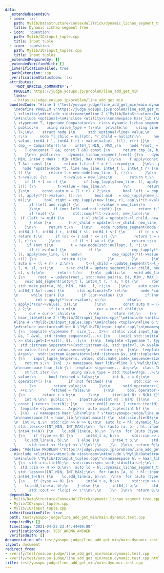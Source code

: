 ```yaml
---
data:
  _extendedDependsOn:
  - icon: ':x:'
    path: Mylib/DataStructure/ConvexHullTrick/dynamic_lichao_segment_tree.cpp
    title: Dynamic LiChao segment tree
  - icon: ':question:'
    path: Mylib/IO/input_tuple.cpp
    title: Input tuple
  - icon: ':question:'
    path: Mylib/IO/input_tuples.cpp
    title: Input tuples
  _extendedRequiredBy: []
  _extendedVerifiedWith: []
  _isVerificationFailed: true
  _pathExtension: cpp
  _verificationStatusIcon: ':x:'
  attributes:
    '*NOT_SPECIAL_COMMENTS*': ''
    PROBLEM: https://judge.yosupo.jp/problem/line_add_get_min
    links:
    - https://judge.yosupo.jp/problem/line_add_get_min
  bundledCode: "#line 1 \"test/yosupo-judge/line_add_get_min/main.dynamic.test.cpp\"\
    \n#define PROBLEM \"https://judge.yosupo.jp/problem/line_add_get_min\"\n\n#include\
    \ <climits>\n#include <iostream>\n#line 2 \"Mylib/DataStructure/ConvexHullTrick/dynamic_lichao_segment_tree.cpp\"\
    \n#include <optional>\n#include <utility>\n\nnamespace haar_lib {\n  template\
    \ <typename T, typename Comparator>\n  class dynamic_lichao_segment_tree {\n \
    \ public:\n    using value_type = T;\n\n  private:\n    using line = std::pair<T,\
    \ T>;\n\n    struct node {\n      std::optional<line> value;\n      int64_t l,\
    \ r;\n      node *l_child = nullptr, *r_child = nullptr;\n      node(std::optional<line>\
    \ value, int64_t l, int64_t r) : value(value), l(l), r(r) {}\n    };\n\n    Comparator\
    \ cmp_ = Comparator();\n    int64_t MIN_, MAX_;\n    node *root_ = nullptr;\n\n\
    \    T chm(const T &a, const T &b) const {\n      return cmp_(a, b) ? a : b;\n\
    \    }\n\n  public:\n    dynamic_lichao_segment_tree() {}\n    dynamic_lichao_segment_tree(int64_t\
    \ MIN, int64_t MAX) : MIN_(MIN), MAX_(MAX) {}\n\n    T apply(const line &l, const\
    \ T &x) const {\n      return l.first * x + l.second;\n    }\n\n  private:\n \
    \   node *update(node *t, line new_line, int64_t l, int64_t r) {\n      if (not\
    \ t) {\n        return t = new node(new_line, l, r);\n      }\n\n      if (not\
    \ t->value) {\n        t->value = new_line;\n        return t;\n      }\n\n  \
    \    if (l + 1 == r) {\n        if (cmp_(apply(new_line, l), apply(*(t->value),\
    \ l))) {\n          t->value = new_line;\n        }\n        return t;\n     \
    \ }\n\n      const auto m = (l + r) / 2;\n\n      bool left  = cmp_(apply(new_line,\
    \ l), apply(*(t->value), l));\n      bool mid   = cmp_(apply(new_line, m), apply(*(t->value),\
    \ m));\n      bool right = cmp_(apply(new_line, r), apply(*(t->value), r));\n\n\
    \      if (left and right) {\n        t->value = new_line;\n        return t;\n\
    \      }\n\n      if (not left and not right) {\n        return t;\n      }\n\n\
    \      if (mid) {\n        std::swap(*(t->value), new_line);\n      }\n\n    \
    \  if (left != mid) {\n        t->l_child = update(t->l_child, new_line, l, m);\n\
    \      } else {\n        t->r_child = update(t->r_child, new_line, m, r);\n  \
    \    }\n\n      return t;\n    }\n\n    node *update_segment(node *t, line new_line,\
    \ int64_t l, int64_t r, int64_t sl, int64_t sr) {\n      if (r < sl or sr < l)\
    \ return t;\n      if (sl <= l and r <= sr) {\n        return t = update(t, new_line,\
    \ l, r);\n      }\n\n      if (l + 1 == r) {\n        return t;\n      }\n\n \
    \     if (not t)\n        t = new node(std::nullopt, l, r);\n      else {\n  \
    \      if (t->value) {\n          if (\n              cmp_(apply(*(t->value),\
    \ l), apply(new_line, l)) and\n              cmp_(apply(*(t->value), r), apply(new_line,\
    \ r))) {\n            return t;\n          }\n        }\n      }\n\n      const\
    \ auto m = (l + r) / 2;\n\n      t->l_child = update_segment(t->l_child, new_line,\
    \ l, m, sl, sr);\n      t->r_child = update_segment(t->r_child, new_line, m, r,\
    \ sl, sr);\n\n      return t;\n    }\n\n  public:\n    void add_line(T a, T b)\
    \ {\n      root_ = update(root_, std::make_pair(a, b), MIN_, MAX_);\n    }\n\n\
    \    void add_segment(int64_t l, int64_t r, T a, T b) {\n      root_ = update_segment(root_,\
    \ std::make_pair(a, b), MIN_, MAX_, l, r);\n    }\n\n    auto operator()(const\
    \ int64_t &x) const {\n      std::optional<T> ret;\n      node *cur = root_;\n\
    \n      while (cur) {\n        if (cur->value) {\n          if (not ret)\n   \
    \         ret = apply(*(cur->value), x);\n          else\n            ret = chm(*ret,\
    \ apply(*(cur->value), x));\n        }\n\n        const auto m = (cur->l + cur->r)\
    \ / 2;\n        if (x < m)\n          cur = cur->l_child;\n        else\n    \
    \      cur = cur->r_child;\n      }\n\n      return ret;\n    }\n  };\n}  // namespace\
    \ haar_lib\n#line 2 \"Mylib/IO/input_tuples.cpp\"\n#include <initializer_list>\n\
    #line 4 \"Mylib/IO/input_tuples.cpp\"\n#include <tuple>\n#line 6 \"Mylib/IO/input_tuples.cpp\"\
    \n#include <vector>\n#line 6 \"Mylib/IO/input_tuple.cpp\"\n\nnamespace haar_lib\
    \ {\n  template <typename T, size_t... I>\n  static void input_tuple_helper(std::istream\
    \ &s, T &val, std::index_sequence<I...>) {\n    (void) std::initializer_list<int>{(void(s\
    \ >> std::get<I>(val)), 0)...};\n  }\n\n  template <typename T, typename U>\n\
    \  std::istream &operator>>(std::istream &s, std::pair<T, U> &value) {\n    s\
    \ >> value.first >> value.second;\n    return s;\n  }\n\n  template <typename...\
    \ Args>\n  std::istream &operator>>(std::istream &s, std::tuple<Args...> &value)\
    \ {\n    input_tuple_helper(s, value, std::make_index_sequence<sizeof...(Args)>());\n\
    \    return s;\n  }\n}  // namespace haar_lib\n#line 8 \"Mylib/IO/input_tuples.cpp\"\
    \n\nnamespace haar_lib {\n  template <typename... Args>\n  class InputTuples {\n\
    \    struct iter {\n      using value_type = std::tuple<Args...>;\n      value_type\
    \ value;\n      bool fetched = false;\n      int N, c = 0;\n\n      value_type\
    \ operator*() {\n        if (not fetched) {\n          std::cin >> value;\n  \
    \      }\n        return value;\n      }\n\n      void operator++() {\n      \
    \  ++c;\n        fetched = false;\n      }\n\n      bool operator!=(iter &) const\
    \ {\n        return c < N;\n      }\n\n      iter(int N) : N(N) {}\n    };\n\n\
    \    int N;\n\n  public:\n    InputTuples(int N) : N(N) {}\n\n    iter begin()\
    \ const { return iter(N); }\n    iter end() const { return iter(N); }\n  };\n\n\
    \  template <typename... Args>\n  auto input_tuples(int N) {\n    return InputTuples<Args...>(N);\n\
    \  }\n}  // namespace haar_lib\n#line 7 \"test/yosupo-judge/line_add_get_min/main.dynamic.test.cpp\"\
    \n\nnamespace hl = haar_lib;\n\nint main() {\n  std::cin.tie(0);\n  std::ios::sync_with_stdio(false);\n\
    \n  int N, Q;\n  std::cin >> N >> Q;\n\n  auto lc = hl::dynamic_lichao_segment_tree<int64_t,\
    \ std::less<>>(INT_MIN, INT_MAX);\n\n  for (auto [a, b] : hl::input_tuples<int64_t,\
    \ int64_t>(N)) {\n    lc.add_line(a, b);\n  }\n\n  for (auto [type] : hl::input_tuples<int>(Q))\
    \ {\n    if (type == 0) {\n      int64_t a, b;\n      std::cin >> a >> b;\n  \
    \    lc.add_line(a, b);\n    } else {\n      int64_t p;\n      std::cin >> p;\n\
    \      std::cout << *lc(p) << \"\\n\";\n    }\n  }\n\n  return 0;\n}\n"
  code: "#define PROBLEM \"https://judge.yosupo.jp/problem/line_add_get_min\"\n\n\
    #include <climits>\n#include <iostream>\n#include \"Mylib/DataStructure/ConvexHullTrick/dynamic_lichao_segment_tree.cpp\"\
    \n#include \"Mylib/IO/input_tuples.cpp\"\n\nnamespace hl = haar_lib;\n\nint main()\
    \ {\n  std::cin.tie(0);\n  std::ios::sync_with_stdio(false);\n\n  int N, Q;\n\
    \  std::cin >> N >> Q;\n\n  auto lc = hl::dynamic_lichao_segment_tree<int64_t,\
    \ std::less<>>(INT_MIN, INT_MAX);\n\n  for (auto [a, b] : hl::input_tuples<int64_t,\
    \ int64_t>(N)) {\n    lc.add_line(a, b);\n  }\n\n  for (auto [type] : hl::input_tuples<int>(Q))\
    \ {\n    if (type == 0) {\n      int64_t a, b;\n      std::cin >> a >> b;\n  \
    \    lc.add_line(a, b);\n    } else {\n      int64_t p;\n      std::cin >> p;\n\
    \      std::cout << *lc(p) << \"\\n\";\n    }\n  }\n\n  return 0;\n}\n"
  dependsOn:
  - Mylib/DataStructure/ConvexHullTrick/dynamic_lichao_segment_tree.cpp
  - Mylib/IO/input_tuples.cpp
  - Mylib/IO/input_tuple.cpp
  isVerificationFile: true
  path: test/yosupo-judge/line_add_get_min/main.dynamic.test.cpp
  requiredBy: []
  timestamp: '2021-04-23 23:44:44+09:00'
  verificationStatus: TEST_WRONG_ANSWER
  verifiedWith: []
documentation_of: test/yosupo-judge/line_add_get_min/main.dynamic.test.cpp
layout: document
redirect_from:
- /verify/test/yosupo-judge/line_add_get_min/main.dynamic.test.cpp
- /verify/test/yosupo-judge/line_add_get_min/main.dynamic.test.cpp.html
title: test/yosupo-judge/line_add_get_min/main.dynamic.test.cpp
---
```

